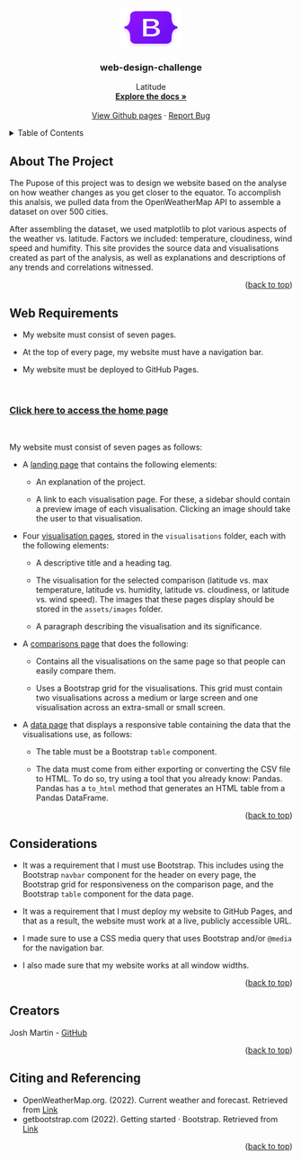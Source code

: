 
<a name="readme-top"></a>

<!-- PROJECT LOGO -->
<br />
<div align="center">
  <a href="https://github.com/joshmartin33/web-design-challenge">
    <img src="assets/images/bootstrap-logo-shadow.png" alt="Logo1" width="110" height="70">
  </a>

<h3 align="center">web-design-challenge</h3>

  <p align="center">
    Latitude
    <br />
    <a href="https://github.com/joshmartin33/web-design-challenge"><strong>Explore the docs »</strong></a>
    <br />
    <br />
    <a href="https://joshmartin33.github.io/web-design-challenge/">View Github pages</a>
    ·
    <a href="https://github.com/joshmartin33/web-design-challenge/issues">Report Bug</a>
  </p>
</div>


<!-- TABLE OF CONTENTS -->
<details>
  <summary>Table of Contents</summary>
  <ol>
    <li><a href="#about-the-project">About The Project</a></li>
    <li><a href="#web-requirements">Web Requirements</a></li>
    <li><a href="#considerations">Considerations</a></li>
    <li><a href="#creators">Creators</a></li>
    <li><a href="#citing-and-referencing">Citing and Referencing</a></li>
  </ol>
</details>



<!-- ABOUT THE PROJECT -->
## About The Project

The Pupose of this project was to design we website based on the analyse on how weather changes as you get closer to the equator. To accomplish this analsis, we pulled data from the OpenWeatherMap API to assemble a dataset on over 500 cities.

After assembling the dataset, we used matplotlib to plot various aspects of the weather vs. latitude. Factors we included: temperature, cloudiness, wind speed and humifity. This site provides the source data and visualisations created as part of the analysis, as well as explanations and descriptions of any trends and correlations witnessed.

<p align="right">(<a href="#readme-top">back to top</a>)</p>

<!-- Web Requirements -->
## Web Requirements

<ul>
    <li>
        <p>My website must consist of seven pages.</p>
    </li>
    <li>
        <p>At the top of every page, my website must have a navigation bar.</p>
    </li>
    <li>
        <p>My website must be deployed to GitHub Pages.</p>
    </li>
</ul>

<br>
<h3><a href="https://github.com/joshmartin33/web-design-challenge">Click here to access the home page</a></h3>
<br>

<p>My website must consist of seven pages as follows:</p>
<ul>
        <li>
            <p>A <a href="https://joshmartin33.github.io/web-design-challenge/index.html">landing page</a> that contains the following elements:</p>
            <ul>
                <li>
                    <p>An explanation of the project.</p>
                </li>
                <li>
                    <p>A link to each visualisation page. For these, a sidebar should contain a preview image of each visualisation. Clicking an image should take the user to that visualisation.</p>
                </li>
            </ul>
        </li>
        <li>
            <p>Four <a href="https://joshmartin33.github.io/web-design-challenge/visualisations/temperature.html">visualisation pages</a>, stored in the <code>visualisations</code> folder, each with the following elements:</p>
            <ul>
                <li>
                    <p>A descriptive title and a heading tag.</p>
                </li>
                <li>
                    <p>The visualisation for the selected comparison (latitude vs. max temperature, latitude vs. humidity, latitude vs. cloudiness, or latitude vs. wind speed). The images that these pages display should be stored in the <code>assets/images</code> folder.</p>
                </li>
                <li>
                    <p>A paragraph describing the visualisation and its significance.</p>
                </li>
            </ul>
        </li>
        <li>
            <p>A <a href="https://joshmartin33.github.io/web-design-challenge/visualisations/comparison.html">comparisons page</a> that does the following:</p>
            <ul>
                <li>
                    <p>Contains all the visualisations on the same page so that people can easily compare them.</p>
                </li>
                <li>
                    <p>Uses a Bootstrap grid for the visualisations. This grid must contain two visualisations across a medium or large screen and one visualisation across an extra-small or small screen.</p>
                </li>
            </ul>
        </li>
        <li>
            <p>A <a href="https://joshmartin33.github.io/web-design-challenge/visualisations/data.html">data page</a> that displays a responsive table containing the data that the visualisations use, as follows:</p>
            <ul>
                <li>
                    <p>The table must be a Bootstrap <code>table</code> component.</p>
                </li>
                <li>
                    <p>The data must come from either exporting or converting the CSV file to HTML. To do so, try using a tool that you already know: Pandas. Pandas has a <code>to_html</code> method that generates an HTML table from a Pandas DataFrame.
                    </p>
                </li>
            </ul>
        </li>
    </ul>



<p align="right">(<a href="#readme-top">back to top</a>)</p>


<!-- Considerations -->
## Considerations

<ul>
        <li>
            <p>It was a requirement that I must use Bootstrap. This includes using the Bootstrap <code>navbar</code> component for the header on every page, the Bootstrap grid for responsiveness on the comparison page, and the Bootstrap <code>table</code> component for the data page.</p>
        </li>
        <li>
            <p>It was a requirement that I must deploy my website to GitHub Pages, and that as a result, the website must work at a live, publicly accessible URL.</p>
        </li>
        <li>
            <p>I made sure to use a CSS media query that uses Bootstrap and/or <code>@media</code> for the navigation bar.</p>
        </li>
        <li>
            <p>I also made sure that my website works at all window widths.</p>
        </li>
    </ul>

<p align="right">(<a href="#readme-top">back to top</a>)</p>

<!-- Creators -->
## Creators

Josh Martin - <a href="https://github.com/joshmartin33">GitHub</a>


<p align="right">(<a href="#readme-top">back to top</a>)</p>

<!-- Citing and Referencing -->
## Citing and Referencing

* OpenWeatherMap.org. (2022). Сurrent weather and forecast. Retrieved from <a href="https://openweathermap.org/">Link</a>
* getbootstrap.com (2022). Getting started · Bootstrap. Retrieved from <a href="https://getbootstrap.com/">Link</a>


<p align="right">(<a href="#readme-top">back to top</a>)</p>